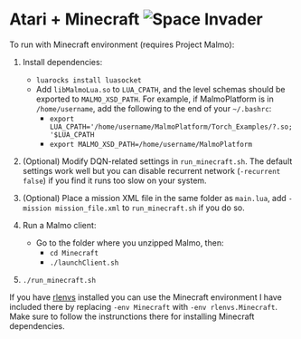 # Atari + Minecraft ![Space Invader](http://www.rw-designer.com/cursor-view/74522.png)

To run with Minecraft environment (requires Project Malmo):

1) Install dependencies:
   - `luarocks install luasocket`
   - Add `libMalmoLua.so` to `LUA_CPATH`, and the level schemas should be exported to `MALMO_XSD_PATH`. 
     For example, if MalmoPlatform is in `/home/username`, add the following to the end of your `~/.bashrc`:
     - `export LUA_CPATH='/home/username/MalmoPlatform/Torch_Examples/?.so;'$LUA_CPATH`  
     - `export MALMO_XSD_PATH=/home/username/MalmoPlatform`
  
2) (Optional) Modify DQN-related settings in `run_minecraft.sh`.
   The default settings work well but you can disable recurrent network
   (`-recurrent false`) if you find it runs too slow on your system.
  
3) (Optional) Place a mission XML file in the same folder as `main.lua`,
   add `-mission mission_file.xml` to `run_minecraft.sh` if you do so.
   
4) Run a Malmo client:
   - Go to the folder where you unzipped Malmo, then:
     - `cd Minecraft`
     - `./launchClient.sh`
   
5) `./run_minecraft.sh`

If you have [rlenvs](https://github.com/Kaixhin/rlenvs) installed you can use the Minecraft
environment I have included there by replacing `-env Minecraft` with 
`-env rlenvs.Minecraft`. 
Make sure to follow the instrunctions there for installing Minecraft dependencies.
